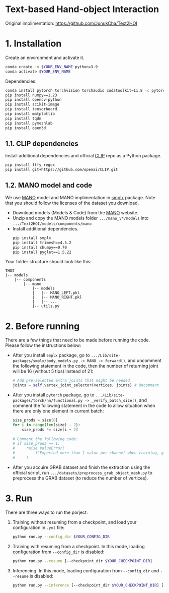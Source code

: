 # Text-based Hand-object Interaction

Original implimentation: https://github.com/JunukCha/Text2HOI

# 1. Installation

Create an environment and activate it.

```bash
conda create -n $YOUR_ENV_NAME python=3.9
conda activate $YOUR_ENV_NAME
```

Dependencies:

```bash
conda install pytorch torchvision torchaudio cudatoolkit=11.8 -c pytorch -c nvidia
pip install numpy==1.23
pip install opencv-python
pip install scikit-image
pip install tensorboard
pip install matplotlib
pip install tqdm
pip install pymeshlab
pip install open3d
```

## 1.1. CLIP dependencies

Install additional dependencies and official [CLIP](https://github.com/openai/CLIP) repo as a Python package.
```bash
pip install ftfy regex
pip install git+https://github.com/openai/CLIP.git
```

## 1.2. MANO model and code

We use [MANO](https://mano.is.tue.mpg.de/) model and MANO implimentation in [smplx](https://github.com/vchoutas/smplx) package. Note that you should follow the licenses of the dataset you download.

- Download models (Models & Code) from the [MANO](https://mano.is.tue.mpg.de/) website.
- Unzip and copy the MANO models folder `.../mano_v*/models` into `.../Text2HOI/models/components/mano`
- Install additional dependencies.
  ```bash
  pip install smplx
  pip install trimesh==4.5.2
  pip install chumpy==0.70
  pip install pyglet==1.5.22
  ```

Your folder structure should look like this:
```
THOI
|-- models
    |-- components
        |-- mano
            |-- models
            |   |-- MANO_LEFT.pkl
            |   |-- MANO_RIGHT.pkl
            |   |-- ...
            |-- utils.py
```

# 2. Before running

There are a few things that need to be made before running the code. Please follow the instructions below:

- After you install `smplx` package, go to `.../Lib/site-packages/smplx/body_models.py -> MANO -> forward()`, and uncomment the following statement in the code, then the number of returning joint will be 16 (without 5 tips) instead of 21:
  ```python
  # Add pre-selected extra joints that might be needed
  joints = self.vertex_joint_selector(vertices, joints) # Uncomment
  ```
<!-- (*Optional*) Go to `.../Lib/site-packages/smplx/body_models.py -> SMPL -> __init__()`, and comment the following statement in the code:  
  ```python
  if (shapedirs.shape[-1] < self.SHAPE_SPACE_DIM):
  #    print(f'WARNING: You are using a {self.name()} model, with only'
  #          ' 10 shape coefficients.')
      num_betas = min(num_betas, 10)
  else:
      num_betas = min(num_betas, self.SHAPE_SPACE_DIM)
  ``` -->
- After you install `pytorch` package, go to `.../Lib/site-packages/torch/nn/functional.py -> _verify_batch_size()`, and comment the following statement in the code to allow situation when there are only one element in current batch:
  ```python
  size_prods = size[0]
  for i in range(len(size) - 2):
      size_prods *= size[i + 2]
    
  # Comment the following code:
  # if size_prods == 1:
  #     raise ValueError(
  #         f"Expected more than 1 value per channel when training, got input size {size}"
  #     )
  ```
- After you accuire GRAB dataset and finish the extraction using the official script, run `.../datasets/preprocess_grab_object_mesh.py` to preprocess the GRAB dataset (to reduce the number of vertices).

# 3. Run

There are three ways to run the porject:

1. Training without resuming from a checkpoint, and load your configuration in `.yml` file:
   ```bash
   python run.py --config_dir $YOUR_CONFIG_DIR 
   ```
2. Training with resuming from a checkpoint. In this mode, loading configuration from `--config_dir` is disabled:
   ```bash
   python run.py --resume [--checkpoint_dir $YOUR_CHECKPOINT_DIR] 
   ```
3. Inferencing. In this mode, loading configuration from `--config_dir` and `--resume` is disabled:
   ```bash
   python run.py --inference [--checkpoint_dir $YOUR_CHECKPOINT_DIR] [--result_path $YOUR_RESULT_DIR]
   ```